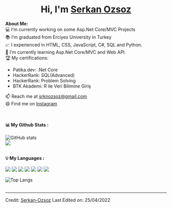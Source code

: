 ﻿# <h1 align="center">Hi, I'm <a href="https://github.com/serkanozsoz">Serkan Ozsoz</a></h1>
    

<div>
<strong>About Me:</strong><br>
💻 I’m currently working on some Asp.Net Core/MVC Projects<br>
📚 I’m graduated from Erciyes University in Turkey<br>
📈 I experienced in HTML, CSS, JavaScript, C#, SQL and Python.<br>
📖 I'm currently learning Asp.Net Core/MVC and Web API.<br>
🏆 My certifications: 
<ul>
  <li>Patika.dev: .Net Core</li>
  <li>HackerRank: SQL(Advanced)</li>
  <li>HackerRank: Problem Solving</li>
  <li>BTK Akademi: R ile Veri Bilimine Giriş</li>
</ul>
📫 Reach me at <a href="mailto:srknozsoz@gmail.com">srknozsoz@gmail.com</a><br>
😄 Find me on <a href="https://www.instagram.com/serkanozsozz/">Instagram</a><br><br><br>

<strong>📊 My Github Stats :</strong><br><br>
![GitHub stats](https://github-readme-stats.vercel.app/api?username=serkanozsoz&show_icons=true&count_private=true&include_all_commits=true&theme=radical)<br>
<img align="center" src="https://github-readme-streak-stats.herokuapp.com/?user=serkanozsoz&theme=radical&hide_border=true"/><br><br>
 	
<strong>💡 My Languages :</strong><br><br>
<img src="https://img.shields.io/badge/HTML-239120?style=for-the-badge&logo=html5&logoColor=white"/>
<img src="https://img.shields.io/badge/CSS-239120?&style=for-the-badge&logo=css3&logoColor=white"/> 
<img src="https://img.shields.io/badge/Bootstrap-563D7C?style=for-the-badge&logo=bootstrap&logoColor=white"/>
<img src="https://img.shields.io/badge/JavaScript-323330?style=for-the-badge&logo=javascript&logoColor=F7DF1E"/>
<img src="https://img.shields.io/badge/c%23-%23239120.svg?style=for-the-badge&logo=c-sharp&logoColor=white"/>
<img src="https://img.shields.io/badge/Python-3776AB?style=for-the-badge&logo=python&logoColor=white"/>
<img src="https://img.shields.io/badge/r-%23276DC3.svg?style=for-the-badge&logo=r&logoColor=white"/>


![Top Langs](https://github-readme-stats.vercel.app/api/top-langs/?username=serkanozsoz&langs_count_private=true&theme=radical&card_width=445)<br><br>


------
Credit: [Serkan-Ozsoz](https://github.com/serkanozsoz)
Last Edited on: 25/04/2022
